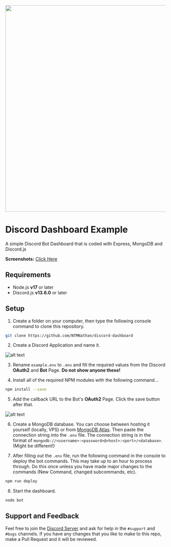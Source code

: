 <img src="https://i.imgur.com/1JEnQ5p.png" width="650" height="auto">

# Discord Dashboard Example
A simple Discord Bot Dashboard that is coded with Express, MongoDB and Discord.js

**Screenshots:** [Click Here](https://imgur.com/a/LJTHT3j)

## Requirements
- Node.js **v17** or later
- Discord.js **v13.6.0** or later

## Setup 
1. Create a folder on your computer, then type the following console command to clone this repository.
```bash
git clone https://github.com/NTMNathan/discord-dashboard
```

2. Create a Discord Application and name it.

![alt text](https://i.imgur.com/luHPTGL.png "Step 2")


3. Rename `example.env` to `.env` and fill the required values from the Discord **OAuth2** and **Bot** Page. **Do not show anyone these!**

4. Install all of the required NPM modules with the following command...
```bash
npm install --save
```

5. Add the callback URL to the Bot's **OAuth2** Page. Click the save button after that.

![alt text](https://i.imgur.com/9EWhEnE.png "Step 3")

6. Create a MongoDB database. You can choose between hosting it yourself (locally, VPS) or from [MongoDB Atlas](https://www.mongodb.com/atlas/database). Then paste the connection string into the `.env` file. The connection string is in the format of `mongodb://<username>:<password>@<host>:<port>/<database>`. (Might be different!)

7. After filling out the `.env` file, run the following command in the console to deploy the bot commands. This may take up to an hour to process through. Do this once unless you have made major changes to the commands (New Command, changed subcommands, etc).

```bash
npm run deploy
```

8. Start the dashboard.
```bash
node bot
```

## Support and Feedback
Feel free to join the [Discord Server](https://natebot.xyz/discord) and ask for help in the `#support` and `#bugs` channels. If you have any changes that you like to make to this repo, make a Pull Request and it will be reviewed.